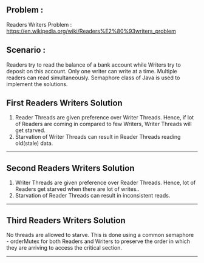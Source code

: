 Problem  :
-----------

Readers Writers Problem : https://en.wikipedia.org/wiki/Readers%E2%80%93writers_problem

Scenario : 
---------- 

Readers try to read the balance of a bank account while Writers try to deposit on this account.
Only one writer can write at a time.
Multiple readers can read simultaneously.
Semaphore  class of Java is used to implement the solutions. 



First Readers Writers Solution
-------------------------------

1. Reader Threads are given preference over Writer Threads. Hence, if lot of 
Readers are coming in compared to few Writers, Writer Threads will get starved.
2. Starvation of Writer Threads can result in Reader Threads reading 
old(stale) data.

****************************************************************************


Second Readers Writers Solution
---------------------------------

1. Writer Threads are given preference over Reader Threads. Hence, lot of 
Readers get starved when there are lot of writes..
2. Starvation of Reader Threads can result in inconsistent reads.

****************************************************************************


Third Readers Writers Solution
-------------------------------

No threads are allowed to starve. This is done using a common semaphore -
orderMutex for both Readers and Writers to preserve the order in which they are
arriving to access the critical section.

****************************************************************************
